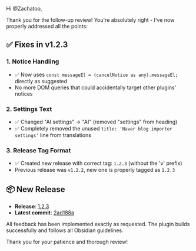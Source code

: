 Hi @Zachatoo,

Thank you for the follow-up review! You're absolutely right - I've now properly addressed all the points:

## ✅ Fixes in v1.2.3

### 1. **Notice Handling** 
- ✅ Now uses `const messageEl = (cancelNotice as any).messageEl;` directly as suggested
- No more DOM queries that could accidentally target other plugins' notices

### 2. **Settings Text**
- ✅ Changed "AI settings" → "AI" (removed "settings" from heading)
- ✅ Completely removed the unused `title: 'Naver blog importer settings'` line from translations

### 3. **Release Tag Format**
- ✅ Created new release with correct tag: `1.2.3` (without the 'v' prefix)
- Previous release was `v1.2.2`, new one is properly tagged as `1.2.3`

## 📦 New Release

- **Release**: [1.2.3](https://github.com/hyungyunlim/obsidian-naver-blog-importer/releases/tag/1.2.3)
- **Latest commit**: [2ad188a](https://github.com/hyungyunlim/obsidian-naver-blog-importer/commit/2ad188a)

All feedback has been implemented exactly as requested. The plugin builds successfully and follows all Obsidian guidelines.

Thank you for your patience and thorough review!